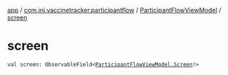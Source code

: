 [app](../../index.md) / [com.jnj.vaccinetracker.participantflow](../index.md) / [ParticipantFlowViewModel](index.md) / [screen](./screen.md)

# screen

`val screen: ObservableField<`[`ParticipantFlowViewModel.Screen`](-screen/index.md)`!>`